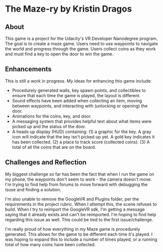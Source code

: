 # The Maze-ry by Kristin Dragos

## About
This game is a project for the Udacity's VR Developer Nanodegree program. The goal is to create a maze game. Users need to use waypoints to navigate the world and progress through the game. Users collect coins as they work and must find a key to open the door to win the game. 

## Enhancements
This is still a work in progress. My ideas for enhancing this game include: 

- Procedurely generated walls, key spawn points, and collectibles to ensure that each time the game is played, the layout is different.
- Sound effects have been added when collecting an item, moving between waypoints, and interacting with (unlocking or opening) the door. 
- Animations for the coins, key, and door. 
- A messaging system that provides helpful text about what items were picked up and the status of the door. 
- A heads up display (HUD) containing: (1) a graphic for the key. A gray icon will indicate that the key isn't picked up yet. A gold key indicates it has been collected. (2) a place to track score (collected coins). (3) A total of all the coins that are on the board. 

## Challenges and Reflection
My biggest challenge so far has been the fact that when I run the game on my phone, the waypoints don't seem to work - the camera doesn't move. I'm trying to find help from forums to move forward with debugging the isuse and finding a solution. 

I'm also unable to remove the GoogleVR and Plugins folder, per the requirements in the project rubric. When I attempt this, the scene refuses to build. When I try to reimport the GoogleVR sdk, I'm getting a message saying that it already exists and can't be reimported. I'm hoping to find help regarding this issue as well. This could be tied to the first issue/challenge.

I'm really proud of how everything in my Maze game is procedurely generated. This allows for the game to be different each time it's played. I was hoping to expand this to include a number of times played, or a running total of how many coins have been collected. 
